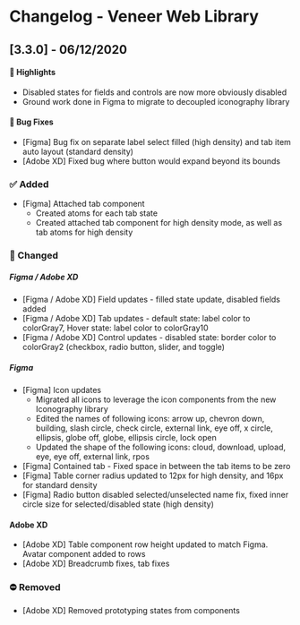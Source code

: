# Changelog - Veneer Web Library 

## [3.3.0] - 06/12/2020

#### 🚀 Highlights
- Disabled states for fields and controls are now more obviously disabled
- Ground work done in Figma to migrate to decoupled iconography library

#### 🐛 Bug Fixes
- [Figma] Bug fix on separate label select filled (high density) and tab item auto layout (standard density)
- [Adobe XD] Fixed bug where button would expand beyond its bounds

### ✅ Added
- [Figma] Attached tab component
    - Created atoms for each tab state
    - Created attached tab component for high density mode, as well as tab atoms for high density

### 🔄 Changed
##### Figma / Adobe XD
- [Figma / Adobe XD] Field updates - filled state update, disabled fields added
- [Figma / Adobe XD] Tab updates - default state: label color to colorGray7, Hover state: label color to colorGray10
- [Figma / Adobe XD] Control updates - disabled state: border color to colorGray2 (checkbox, radio button, slider, and toggle)

##### Figma
- [Figma] Icon updates
    - Migrated all icons to leverage the icon components from the new Iconography library
    - Edited the names of following icons: arrow up, chevron down, building, slash circle, check circle, external link, eye off, x circle, ellipsis, globe off, globe, ellipsis circle, lock open
    - Updated the shape of the following icons: cloud, download, upload, eye, eye off, external link, rpos
- [Figma] Contained tab - Fixed space in between the tab items to be zero
- [Figma] Table corner radius updated to 12px for high density, and 16px for standard density
- [Figma] Radio button disabled selected/unselected name fix, fixed inner circle size for selected/disabled state (high density)

#### Adobe XD
- [Adobe XD] Table component row height updated to match Figma. Avatar component added to rows
- [Adobe XD] Breadcrumb fixes, tab fixes

### ⛔ Removed

- [Adobe XD] Removed prototyping states from components
